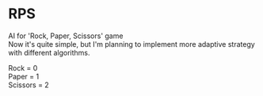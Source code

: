 # RPS
AI for 'Rock, Paper, Scissors' game  
Now it's quite simple, but I'm planning to implement more adaptive strategy with different algorithms.  

Rock = 0  
Paper = 1  
Scissors = 2  
